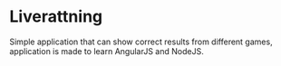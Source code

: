# Liverattning



Simple application that can show correct results from different games, application is made to learn AngularJS and NodeJS.
